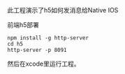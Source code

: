 此工程演示了h5如何发消息给Native IOS

前端h5部署
```shell
npm install -g http-server
cd h5
http-server -p 8091
```

然后在xcode里运行工程。
